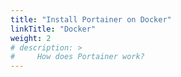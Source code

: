 ```yaml
---
title: "Install Portainer on Docker"
linkTitle: "Docker"
weight: 2
# description: >
#     How does Portainer work?
---
```


